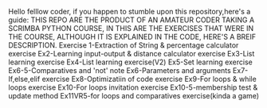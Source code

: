 Hello felllow coder, if you happen to stumble upon this repository,here's a guide:
THIS REPO ARE THE PRODUCT OF AN AMATEUR CODER TAKING A SCRIMBA PYTHON COURSE, 
IN THIS ARE THE EXERCISES THAT WERE IN THE COURSE,
ALTHOUGH IT IS EXPLAINED IN THE CODE,
HERE'S A BREIF DESCRIPTION.
Exercise 1-Extraction of String & percentage calculator exercise
Ex2-Learning input-output & distance calculator exercise
Ex3-List learning exercise
Ex4-List learning exercise(V2)
Ex5-Set learning exercise
Ex6-5-Comparatives and 'not' note
Ex6-Parameters and arguments
Ex7-If,else,elif exercise
Ex8-Optimizatiin of code exercise
Ex9-For loops & while loops exercise
Ex10-For loops invitation exercise
Ex10-5-membership test & update method
Ex11VR5-for loops and comparatives exercise(kinda a game)
